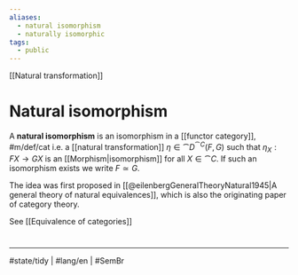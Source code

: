 ```yaml
---
aliases:
  - natural isomorphism
  - naturally isomorphic
tags:
  - public
---
```

[[Natural transformation]]
# Natural isomorphism

A **natural isomorphism** is an isomorphism in a [[functor category]], #m/def/cat 
i.e. a [[natural transformation]] $\eta \in \cat D^{\cat C}(F, G)$
such that $\eta_{X} : FX \to GX$ is an [[Morphism|isomorphism]] for all $X \in \cat C$.
If such an isomorphism exists we write $F \simeq G$.

The idea was first proposed in [[@eilenbergGeneralTheoryNatural1945|A general theory of natural equivalences]], which is also the originating paper of category theory.

See [[Equivalence of categories]]

#
---
#state/tidy | #lang/en | #SemBr
